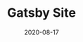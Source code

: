 ---
title: "Gatsby Site"
date: 2020-08-17
start_date: 2020-08-01
end_date:
current: "Present"
type: "project"
live_site: "https://jamespiercereact.netlify.app"
repo: "https://github.com/jimmy7412/personalreact"
---